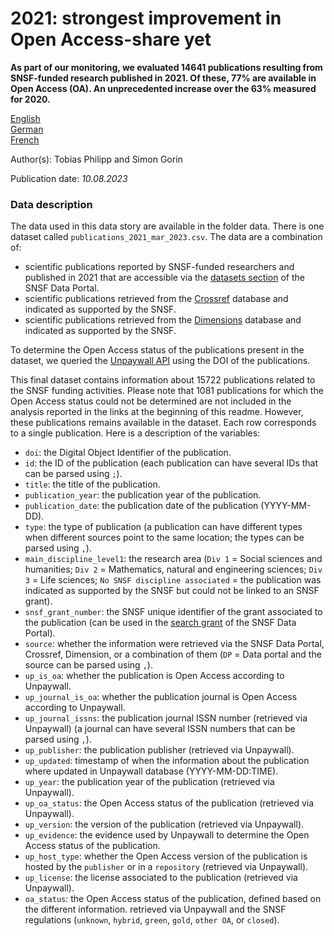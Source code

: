 # 2021: strongest improvement in Open Access-share yet

**As part of our monitoring, we evaluated 14641 publications resulting from SNSF-funded research published in 2021. Of these, 77% are available in Open Access (OA). An unprecedented increase over the 63% measured for 2020.**

[English](https://data.snf.ch/stories/open-access-publications-monitoring-2021-en.html)\
[German](https://data.snf.ch/stories/open-access-publikationen-monitoring-2021-de.html)\
[French](https://data.snf.ch/stories/publications-en-libre-acces-monitoring-2021-fr.html)

Author(s): Tobias Philipp and Simon Gorin

Publication date: *10.08.2023*

### Data description

The data used in this data story are available in the folder data. There is one dataset called `publications_2021_mar_2023.csv`. The data are a combination of:

-   scientific publications reported by SNSF-funded researchers and published in 2021 that are accessible via the [datasets section](https://data.snf.ch/datasets) of the SNSF Data Portal.
-   scientific publications retrieved from the [Crossref](https://www.crossref.org/) database and indicated as supported by the SNSF.
-   scientific publications retrieved from the [Dimensions](https://app.dimensions.ai/discover/publication) database and indicated as supported by the SNSF.

To determine the Open Access status of the publications present in the dataset, we queried the [Unpaywall API](https://unpaywall.org/products/api) using the DOI of the publications.

This final dataset contains information about 15722 publications related to the SNSF funding activities. Please note that 1081 publications for which the Open Access status could not be determined are not included in the analysis reported in the links at the beginning of this readme. However, these publications remains available in the dataset. Each row corresponds to a single publication. Here is a description of the variables:

-   `doi`: the Digital Object Identifier of the publication.
-   `id`: the ID of the publication (each publication can have several IDs that can be parsed using `;`).
-   `title`: the title of the publication.
-   `publication_year`: the publication year of the publication.
-   `publication_date`: the publication date of the publication (YYYY-MM-DD).
-   `type`: the type of publication (a publication can have different types when different sources point to the same location; the types can be parsed using `,`).
-   `main_discipline_level1`: the research area (`Div 1` = Social sciences and humanities; `Div 2` = Mathematics, natural and engineering sciences; `Div 3` = Life sciences; `No SNSF discipline associated` = the publication was indicated as supported by the SNSF but could not be linked to an SNSF grant).
-   `snsf_grant_number`: the SNSF unique identifier of the grant associated to the publication (can be used in the [search grant](https://data.snf.ch/grants) of the SNSF Data Portal).
-   `source`: whether the information were retrieved via the SNSF Data Portal, Crossref, Dimension, or a combination of them (`DP` = Data portal and the source can be parsed using `,`).
-   `up_is_oa`: whether the publication is Open Access according to Unpaywall.
-   `up_journal_is_oa`: whether the publication journal is Open Access according to Unpaywall.
-   `up_journal_issns`: the publication journal ISSN number (retrieved via Unpaywall) (a journal can have several ISSN numbers that can be parsed using `,`).
-   `up_publisher`: the publication publisher (retrieved via Unpaywall).
-   `up_updated`: timestamp of when the information about the publication where updated in Unpaywall database (YYYY-MM-DD:TIME).
-   `up_year`: the publication year of the publication (retrieved via Unpaywall).
-   `up_oa_status`: the Open Access status of the publication (retrieved via Unpaywall).
-   `up_version`: the version of the publication (retrieved via Unpaywall).
-   `up_evidence`: the evidence used by Unpaywall to determine the Open Access status of the publication.
-   `up_host_type`: whether the Open Access version of the publication is hosted by the `publisher` or in a `repository` (retrieved via Unpaywall).
-   `up_license`: the license associated to the publication (retrieved via Unpaywall).
-   `oa_status`: the Open Access status of the publication, defined based on the different information. retrieved via Unpaywall and the SNSF regulations (`unknown`, `hybrid`, `green`, `gold`, `other OA`, or `closed`).
